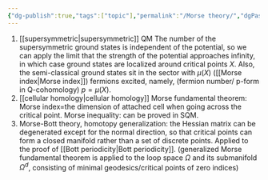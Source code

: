 ```yaml
---
{"dg-publish":true,"tags":["topic"],"permalink":"/Morse theory/","dgPassFrontmatter":true,"created":"2024-12-03T16:09:49.218+01:00","updated":"2025-01-12T11:28:23.337+01:00"}
---
```


1. [[supersymmetric\|supersymmetric]] QM
     The number of the supersymmetric ground states is independent of the potential, so we can apply the limit that the strength of the potential approaches infinity, in which case ground states are localized around critical points $X$. Also, the semi-classical ground states sit in the sector with $\mu(X)$ ([[Morse index\|Morse index]]) fermions excited, namely, (fermion number/ p-form in Q-cohomology) $p=\mu(X)$.
 2. [[cellular homology\|cellular homology]]
     Morse fundamental theorem: Morse index=the dimension of attached cell when going across the critical point.
     Morse inequality: can be proved in SQM.
3. Morse-Bott theory, homotopy
      generalization: the Hessian matrix can be degenerated except for the normal direction, so that critical points can form a closed manifold rather than a set of discrete points.
      Applied to the proof of [[Bott periodicity\|Bott periodicity]]. (generalized Morse fundamental theorem is applied to the loop space $\Omega$ and its submanifold $\Omega^{d}$, consisting of minimal geodesics/critical points of zero indices)